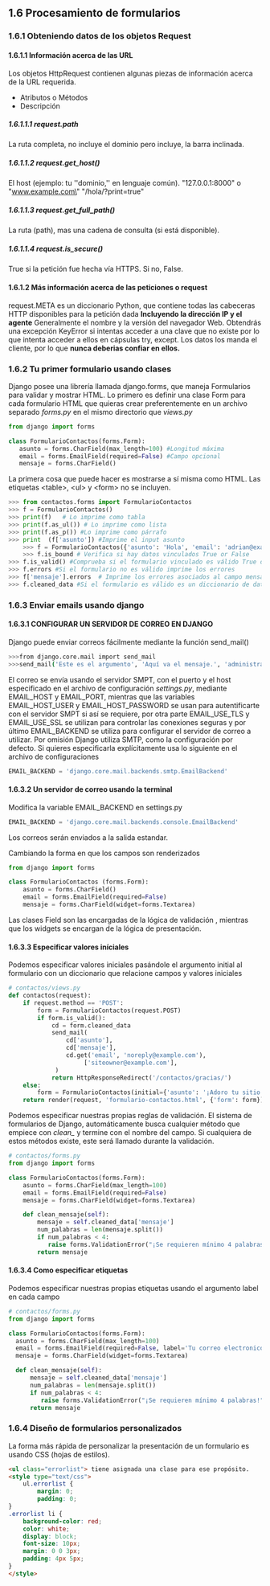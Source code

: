 ## 1.6 Procesamiento de formularios

### 1.6.1 Obteniendo datos de los objetos Request

#### 1.6.1.1 Información acerca de las URL

Los objetos HttpRequest contienen algunas piezas de información acerca
de la URL requerida.

-   Atributos o Métodos
-   Descripción

##### 1.6.1.1.1 request.path

La ruta completa, no incluye el dominio pero incluye, la barra
inclinada.

##### 1.6.1.1.2 request.get_host()

El host (ejemplo: tu '\'dominio,\'\' en lenguaje común).
\"127.0.0.1:8000\" o \"www.example.com\" \"/hola/?print=true\"

##### 1.6.1.1.3 request.get_full_path()

La ruta (path), mas una cadena de consulta (si está disponible).

##### 1.6.1.1.4 request.is_secure()

True si la petición fue hecha vía HTTPS. Si no, False.

#### 1.6.1.2 Más información acerca de las peticiones o request

request.META es un diccionario Python, que contiene todas las cabeceras
HTTP disponibles para la petición dada **Incluyendo la dirección IP y el
agente** Generalmente el nombre y la versión del navegador Web.
Obtendrás una excepción KeyError si intentas acceder a una clave que no
existe por lo que intenta acceder a ellos en cápsulas try, except. Los
datos los manda el cliente, por lo que **nunca deberias confiar en
ellos.**

### 1.6.2 Tu primer formulario usando clases

Django posee una librería llamada django.forms, que maneja Formularios
para validar y mostrar HTML. Lo primero es definir una clase Form para
cada formulario HTML que quieras crear preferentemente en un archivo
separado *forms.py* en el mismo directorio que *views.py*

``` python
from django import forms

class FormularioContactos(forms.Form):
   asunto = forms.CharField(max_length=100) #Longitud máxima
   email = forms.EmailField(required=False) #Campo opcional
   mensaje = forms.CharField()
```

La primera cosa que puede hacer es mostrarse a sí misma como HTML. Las
etiquetas \<table\>, \<ul\> y \<form\> no se incluyen.

``` python
>>> from contactos.forms import FormularioContactos
>>> f = FormularioContactos()
>>> print(f)   # Lo imprime como tabla
>>> print(f.as_ul()) # Lo imprime como lista
>>> print(f.as_p()) #Lo imprime como párrafo
>>> print  (f['asunto']) #Imprime el input asunto
    >>> f = FormularioContactos({'asunto': 'Hola', 'email': 'adrian@example.com', 'mensaje': '¡Buen sitio!'}) # Vincula datos con el formulario
    >>> f.is_bound # Verifica si hay datos vinculados True or False
>>> f.is_valid() #Comprueba si el formulario vinculado es válido True or False
>>> f.errors #Si el formulario no es válido imprime los errores
>>> f['mensaje'].errors  # Imprime los errores asociados al campo mensaje del formulario
>>> f.cleaned_data #Si el formulario es válido es un diccionario de datos enviados 'limpiamente'
```

### 1.6.3 Enviar emails usando django

#### 1.6.3.1 CONFIGURAR UN SERVIDOR DE CORREO EN DJANGO

Django puede enviar correos fácilmente mediante la función send_mail()

``` bash
>>>from django.core.mail import send_mail
>>>send_mail('Este es el argumento', 'Aquí va el mensaje.', 'administrador@example.com',    ['para@example.com'], fail_silently=False)
```

El correo se envía usando el servidor SMPT, con el puerto y el host
especificado en el archivo de configuración *settings.py*, mediante
EMAIL_HOST y EMAIL_PORT, mientras que las variables EMAIL_HOST_USER y
EMAIL_HOST_PASSWORD se usan para autentificarte con el servidor SMPT si
así se requiere, por otra parte EMAIL_USE_TLS y EMAIL_USE_SSL se
utilizan para controlar las conexiones seguras y por último
EMAIL_BACKEND se utiliza para configurar el servidor de correo a
utilizar. Por omisión Django utiliza SMTP, como la configuración por
defecto. Si quieres especificarla explícitamente usa lo siguiente en el
archivo de configuraciones

``` python
EMAIL_BACKEND = 'django.core.mail.backends.smtp.EmailBackend'
```

#### 1.6.3.2 Un servidor de correo usando la terminal

Modifica la variable EMAIL_BACKEND en settings.py

``` python
EMAIL_BACKEND = 'django.core.mail.backends.console.EmailBackend'
```

Los correos serán enviados a la salida estandar.

Cambiando la forma en que los campos son renderizados

``` python
from django import forms

class FormularioContactos (forms.Form):
    asunto = forms.CharField()
    email = forms.EmailField(required=False)
    mensaje = forms.CharField(widget=forms.Textarea)
```

Las clases Field son las encargadas de la lógica de validación ,
mientras que los widgets se encargan de la lógica de presentación.

#### 1.6.3.3 Especificar valores iníciales

Podemos especificar valores iniciales pasándole el argumento initial al
formulario con un diccionario que relacione campos y valores iniciales

``` python
# contactos/views.py
def contactos(request):
    if request.method == 'POST':
        form = FormularioContactos(request.POST)
        if form.is_valid():
            cd = form.cleaned_data
            send_mail(
                cd['asunto'],
                cd['mensaje'],
                cd.get('email', 'noreply@example.com'),
                     ['siteowner@example.com'],
             )
            return HttpResponseRedirect('/contactos/gracias/')
    else:
        form = FormularioContactos(initial={'asunto': '¡Adoro tu sitio!'})
    return render(request, 'formulario-contactos.html', {'form': form})
```

Podemos especificar nuestras propias reglas de validación. El sistema de
formularios de Django, automáticamente busca cualquier método que
empiece con *clean\_* y termine con el nombre del campo. Si cualquiera
de estos métodos existe, este será llamado durante la validación.

``` python
# contactos/forms.py
from django import forms

class FormularioContactos(forms.Form):
    asunto = forms.CharField(max_length=100)
    email = forms.EmailField(required=False)
    mensaje = forms.CharField(widget=forms.Textarea)

    def clean_mensaje(self):
        mensaje = self.cleaned_data['mensaje']
        num_palabras = len(mensaje.split())
        if num_palabras < 4:
           raise forms.ValidationError("¡Se requieren mínimo 4 palabras!")
        return mensaje
```

#### 1.6.3.4 Como especificar etiquetas

Podemos especificar nuestras propias etiquetas usando el argumento label
en cada campo

``` python
# contactos/forms.py
from django import forms

class FormularioContactos(forms.Form):
  asunto = forms.CharField(max_length=100)
  email = forms.EmailField(required=False, label='Tu correo electronico')
  mensaje = forms.CharField(widget=forms.Textarea)

  def clean_mensaje(self):
      mensaje = self.cleaned_data['mensaje']
      num_palabras = len(mensaje.split())
      if num_palabras < 4:
         raise forms.ValidationError("¡Se requieren mínimo 4 palabras!")
      return mensaje
```

### 1.6.4 Diseño de formularios personalizados

La forma más rápida de personalizar la presentación de un formulario es
usando CSS (hojas de estilos).

``` html
<ul class="errorlist"> tiene asignada una clase para ese propósito.
<style type="text/css">
    ul.errorlist {
        margin: 0;
        padding: 0;
}
.errorlist li {
    background-color: red;
    color: white;
    display: block;
    font-size: 10px;
    margin: 0 0 3px;
    padding: 4px 5px;
}
</style>
```

